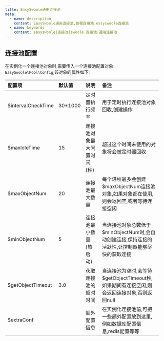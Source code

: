 ```yaml
---
title: EasySwoole通用连接池
meta:
  - name: description
    content: EasySwoole通用连接池,协程连接池,easyswoole连接池
  - name: keywords
    content: easyswoole|连接池|swoole 连接池|通用连接池
---
```


## 连接池配置
在实例化一个连接池对象时,需要传入一个连接池配置对象`EasySwoole\Pool\Config`,该对象的属性如下:

| 配置项             | 默认值  | 说明                    | 备注                                                                                  |
|:-------------------|:--------|:------------------------|:--------------------------------------------------------------------------------------|
| $intervalCheckTime | 30*1000 | 定时器执行频率           | 用于定时执行连接池对象回收,创建操作                                                       |
| $maxIdleTime       | 15      | 连接池对象最大闲置时间(秒) | 超过这个时间未使用的对象将会被定时器回收                                                  |
| $maxObjectNum      | 20      | 连接池最大数量           | 每个进程最多会创建$maxObjectNum连接池对象,如果对象都在使用,则会返回空,或者等待连接空闲        |
| $minObjectNum      | 5       | 连接池最小数量(热启动)    | 当连接池对象总数低于$minObjectNum时,会自动创建连接,保持连接的活跃性,让控制器能够尽快的获取连接 |
| $getObjectTimeout  | 3.0     | 获取连接池的超时时间      | 当连接池为空时,会等待$getObjectTimeout秒,如果期间有连接空闲,则会返回连接对象,否则返回null    |
| $extraConf         |         | 额外配置信息             | 在实例化连接池前,可把一些额外配置放到这里,例如数据库配置信息,redis配置等等                   |

